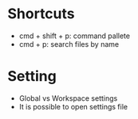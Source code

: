 # Shortcuts

* cmd + shift + p: command pallete
* cmd + p: search files by name

# Setting
* Global vs Workspace settings
* It is possible to open settings file
